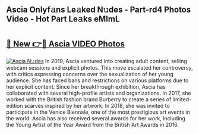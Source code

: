 ## Ascia Onlyf𝚊ns Le𝚊ked N𝚞des - Part-rd4 Photos Video - Hot Part Le𝚊ks eMImL

# <h2><a href="http://ab2121.deff.icu/?id=Ascia">🔗 New 👉🔴 Ascia VIDEO Photos</a></h2>

[![Ascia N𝚞des](https://i.imgur.com/rIISA9y.gif)](http://ab2121.deff.icu/?id=Ascia)
In 2019, Ascia ventured into creating adult content, selling webcam sessions and explicit photos. This move escalated her controversy, with critics expressing concerns over the sexualization of her young audience. She has faced bans and restrictions on various platforms due to her explicit content. Since her breakthrough exhibition, Ascia has collaborated with several high-profile artists and organizations. In 2017, she worked with the British fashion brand Burberry to create a series of limited-edition scarves inspired by her artwork. In 2018, she was invited to participate in the Venice Biennale, one of the most prestigious art events in the world. Ascia has also received several awards for her work, including the Young Artist of the Year Award from the British Art Awards in 2016.
